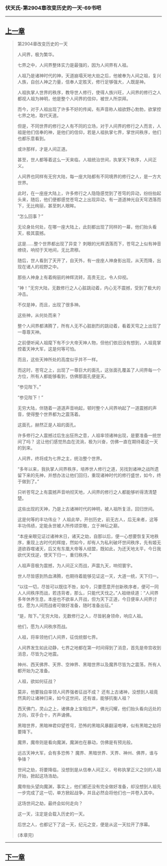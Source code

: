 ### 伏天氏-第2904章改变历史的一天-69书吧

--------
[上一章](./a18cf07bbda7165728c393424312b0ad.md)
--------


>
>
>
>第2904章改变历史的一天
>
>人间界，极为繁华。
>
>七界之中，人间界整体实力是最强的，因为人间界有人祖。
>
>人祖乃是诸神时代的神，天道崩塌天地大劫之后，他被奉为人间之祖，复兴人族，自创人神之力量，信奉人定胜天，修行足够强大，人既是神。
>
>人祖执掌人世界的秩序，教导世人修行，使得人族兴旺，人间界的修行之人都视人祖为神明，他是整个人间界的信仰，被世人所崇拜。
>
>而今，对于人祖出现了许多不好的传闻，有声音称人祖欲野心勃勃，欲掌控七界之地，取代天道。
>
>但是，不同世界的修行之人有不同的立场，对于人间界的修行之人而言，人祖是他们信奉的神，是他们的信仰，若是人祖执掌七界，掌世间秩序，他们也都乐意看到。
>
>或许那样，才是人间正道。
>
>甚至，世人都等着这么一天来临，人祖统治世间，执掌天下秩序，人间正义。
>
>人间界也同样有无穷大陆，每一座大陆都有不同境界的修行之人，是一方大世界。
>
>此时，在一座座大陆上，许多修行之人隐隐感觉到了苍穹的异动，纷纷抬起头来，随后，他们便都感觉苍穹之上出现异动，有一道道神光自天穹洒落而下，无比绚丽，甚至刺人眼眸。
>
>“怎么回事？”
>
>无论身处何处，在哪一座大陆上，此刻都出现了同样的一幕，他们抬头看天，极其震撼。
>
>这是……整个世界都出现了异变？
>刺眼的光辉洒落而下，苍穹之上似有神音缭绕，响彻于天地间，无比肃穆。
>
>随后，世人看到了天开了，自天外，有一座座人神身影出现，从天而降，出现在诸人的视野之中。
>
>那些人神身上有着绚丽的神辉流转，高贵无比，令人仰视。
>
>“神！”无穷大陆，无数修行之人心脏跳动着，内心无不震撼，受到了极大的冲击。
>
>不仅是神，而且，出现了很多神。
>
>这些神，从何处而来？
>
>整个人间界都沸腾了，所有人无不心脏剧烈的跳动着，看着天穹之上出现了一尊尊天神。
>
>之前便听闻人祖麾下有不少大帝天神人物，但他们依旧没有想到，人祖竟掌控着天神大军，这是何等可怕。
>
>而且，这些天神所处的高度似乎并不一样。
>
>而这时，苍穹之上，出现了一尊巨大的面孔，这张面孔覆盖了人间界每一个方位，所有人都能够看到，仿佛那面孔便是天。
>
>“参见陛下。”
>
>“参见陛下！”
>
>无穷大陆，伴随着一道道声音响起，顿时整个人间界响起了一道震撼的声音，使得整个世界都为之震荡着。
>
>这面孔，赫然正是人祖的面孔。
>
>许多修行之人震撼过后生出狂热之意，人祖率领诸神出现，是要准备一统世间了吗？
>这让他们感觉热血在流淌，极为兴奋，仿佛一直在期待着这一天的到来。
>
>人间界，终将成为七界之主，统治整个世界。
>
>“多年以来，我执掌人间界秩序，培养世人修行之道，另找到诸神之战所遗留下来的先神，并想办法让他们回归，重现诸神时代的修行盛世，如今，终于做到了。”
>
>只听苍穹之上有震撼声音响彻天地，人间界的修行之人都能够听得清清楚楚。
>
>这些出现的天神，乃是上古诸神时代的神明，被人祖所复活，回归世间。
>
>这是何等的丰功伟业？
>人祖此举，开创历史，前无古人，后无来者，这等丰功伟绩，定能永世被人所传颂崇敬，立于神坛之巅。
>
>“本座亲眼见证过诸神末日，诸天之劫，自那以后，便一心想要恢复天地秩序，重现上古时代的辉煌，然如今，却有人为私利破坏世间秩序，先有姬无道欲吞噬诸天，后又有东凰大帝等人结盟，既如此，为还天地太平，今日我欲代天伐逆，使天下归一，重归秩序。”
>
>人祖声音极为震撼，为人间正义而战，声震九天，响彻寰宇。
>
>世人尽皆感到热血沸腾，也期待着能够见证这一天，大道一统，天下归一。
>
>“以往一切，尽皆可以既往不咎，如今，只要愿意开创新秩序者，便可一同人人间秩序而战，若违背者，那么，只能代天伐之。”人祖继续道：“人间界多年休养生息，本座也不欲率人开战，但为天下正道，今日便率人间界讨伐，愿为人间而战者可做好准备，随时准备出征。”
>
>“是，陛下。”无穷大陆，无数修行之人，尽皆躬身领命，响应人祖。
>
>他们，愿为人间秩序而战。
>
>人祖，将率领他们人间界，征伐统御七界。
>
>人间界发生如此动静，七界之地都在第一时间得到了消息，首先是帝宫收到消息，尽皆为之地震。
>
>神州、西天佛界、天界、空神界、黑暗世界以及魔界尽皆为之震荡，所有人都开始为之准备。
>
>人祖，欲如何征战？
>
>莫非，他要独自率领人间界强者征战不成？
>还有上古诸神，没想到人祖竟然真的让诸神归来，如今这世间，还有谁，能够抗衡人祖？
>
>西天佛门，灵山之上，诸佛身上宝相庄严，佛光闪耀，他们抬头看向远处的方向，双手合十，齐声诵佛。
>
>黑暗世界，黑暗神君仰望苍穹，恐怖的黑暗风暴翻滚咆哮，似有黑暗之劫将要降下。
>
>魔界，魔帝则是看向魔渊，魔渊也在暴动，仿佛是有预兆般。
>
>远古天神大军，会有多恐怖？
>魔界、黑暗世界、天界、神州、佛界，谁与争锋？
>
>世间之劫，将要降临，没想到是从信奉人间正义，号称执掌正义之剑的人祖开始，掀起这场浩劫。
>
>魔帝抬头望向魔渊，事实上，他们都还没有完全做好准备，却没想到人祖先一步完成了这一切，单方掀起战争，并且必然会将他们也一并卷入其中。
>
>这场世间之劫，最终会如何走向？
>
>这一天，注定是会载入历史的一天。
>
>后世之人，也都记下了这一天，纪元之变，便是从这一天拉开了序幕。
>
>(本章完)
>
>

--------
[下一章](./f965457bc873d4891ad958db9dbae349.md)
--------
